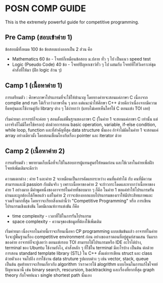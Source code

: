 # POSN COMP GUIDE
This is the extremely powerful guide for competitive programming.
## Pre Camp (สอบเข้าค่าย 1)
  ข้อสอบมีทั้งหมด 100 ข้อ ข้อสอบแบ่งออกเป็น 2 ส่วน คือ
  - Mathematics 60 ข้อ - โจทย์ก็เหมือนข้อสอบ ม.ปลาย ทั่ว ๆ ไป เป็นแนว speed test
  - Logic (Pseudo Code) 40 ข้อ - โจทย์ปัญหาเชาว์ทั่ว ๆ ไป ผสมกับ โจทย์ที่ให้วิเคราะห์ชุดคำสั่งที่ให้มา (ฝึก logic ล้วน ๆ)
## Camp 1 (เนื้อหาค่าย 1)
  การเตรียมตัว : ศึกษาภาษาโปรแกรมที่จะใช้ให้ชำนาญ โดยทางค่ายจะสอนแค่ภาษา C เนื่องจาก complie and run ได้เร็วกว่าภาษาอื่น ๆ มาก แต่แนะนำให้ศึกษา C++ ด้วยดีกว่าเนื่องจากมีความยืดหยุ่นและใช้งานคู่กับ library ต่าง ๆ ได้ง่ายกว่า (แทบไม่เคยเห็นใครใช้ C ตอนแข่ง TOI เลย)<br /><br />
  เริ่มค่ายมา อาจารย์ก็จะค่อย ๆ สอนตั้งแต่พื้นฐานของภาษา C (ในค่าย 1 จะสอนแค่ภาษา C เท่านั้น แต่เอาจริงก็ไม่มีใครใช้หรอก) ต่อด้วยการสอน basic operation, variable, if-else condition, while loop, function และที่สำคัญที่สุด data structure นั้นเอง ถ้าจำไม่ผิดในค่าย 1 จะสอนแค่ array อย่างเดียวมั้ง โดยสอนเชื่อมโยงกับเรื่อง pointer และ iterator ด้วย
## Camp 2 (เนื้อหาค่าย 2)
  การเตรียมตัว : พยายามเก็บเนื้อที่จะใช้ในสอบการผู้แทนศูนย์ให้หมดก่อน และใช้เวลาในค่ายเพื่อฝึกโจทย์เพิ่มเติมจะดีกว่า<br /><br />
  ความแตกต่าง : ค่าย 1 และค่าย 2 จะเหมือนเป็นการคัดแยกระหว่าง คนที่แค่ทำได้ กับ คนที่มีความสามารถและมี passion กับมันจริง ๆ เพราะเนื้อหาของค่าย 2 จะก้าวกระโดดและยากกว่าเนื้อหาของค่าย 1 อย่างมาก มีคำพูดหนึ่งของอาจารย์ในค่ายที่ชอบมาก ๆ ก็คือ ในค่าย 1 ขอแค่ทำให้โปรแกรมรันผ่านและถูกต้องได้ก็พอแล้ว แต่ในค่าย 2 เราจะต้องออกแบบโปรแกรมของเราให้มีประสิทธภาพและรวดเร็วมากที่สุด โดยเราจะเรียกสิ่งเหล่านี้ว่า "Competitive Programming" หรือ การเขียนโปรแกรมเชิงแข่งขัน โดยมีเกณฑ์การแข่งขัน ก็คือ
   - time complexity - เวลาที่ใช้ในการรันโปรแกรม
   - space complexity - ความจุของข้อมูลที่ต้องใช้เพิ่มเติม<br />
   
เริ่มค่ายมา เนื่องจากในค่ายนี้เราจะเรียนเนื้อหา CP programming แบบเข้มข้นแล้ว อาจารย์ในค่ายจึงจะปูพื้นฐานเรื่อง competitive environment ก่อน อย่างของเราตอนที่อยู่ศูนย์สามเสน วันแรกของค่าย อาจารย์ก็จะปูเลยว่า ตอนแข่งรอบ TOI สามารถใช้โปรแกรมหรือ IDE อะไรได้บ้าง, terminal ของ Ubuntu ใช้งานยังไง, คำสั่งหลัก ๆ ที่ใช้ใน terminal มีอะไรบ้าง เป็นต้น ต่อด้วยการสอน standard template library (STL) ใน C++ ตั้งแต่การเขียน struct และ class ด้วยตัวเอง จนไปถึง การใช้งาน data struture รูปแบบต่าง ๆ เช่น vector, stack, queue เป็นต้น สุดท้ายเราจะเรียนเกี่ยวกับ algorithm ว่าเราควรใช้ alogrithm แบบไหนในการแก้ไขโจทย์ปัญหาแนวนี้ เช่น binary search, rescursion, backtracking และเรื่องที่ยากที่สุด graph theory กับโจทย์แนว single shortest path นั้นเอง

